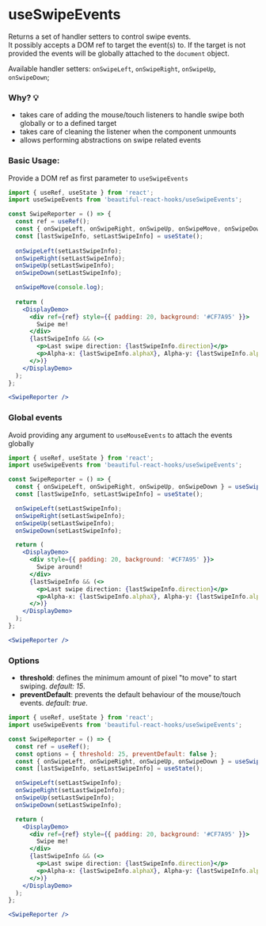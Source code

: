 # useSwipeEvents

Returns a set of handler setters to control swipe events.<br/>
It possibly accepts a DOM ref to target the event(s) to. If the target is not provided the events will be globally attached to
the `document` object.

Available handler setters: `onSwipeLeft`, `onSwipeRight`, `onSwipeUp`, `onSwipeDown`;

### Why? 💡

- takes care of adding the mouse/touch listeners to handle swipe both globally or to a defined target
- takes care of cleaning the listener when the component unmounts
- allows performing abstractions on swipe related events

### Basic Usage:

Provide a DOM ref as first parameter to `useSwipeEvents`

```jsx harmony
import { useRef, useState } from 'react';
import useSwipeEvents from 'beautiful-react-hooks/useSwipeEvents';

const SwipeReporter = () => {
  const ref = useRef();
  const { onSwipeLeft, onSwipeRight, onSwipeUp, onSwipeMove, onSwipeDown } = useSwipeEvents(ref);
  const [lastSwipeInfo, setLastSwipeInfo] = useState();
  
  onSwipeLeft(setLastSwipeInfo);
  onSwipeRight(setLastSwipeInfo);
  onSwipeUp(setLastSwipeInfo);
  onSwipeDown(setLastSwipeInfo);

  onSwipeMove(console.log);
  
  return (
    <DisplayDemo>
      <div ref={ref} style={{ padding: 20, background: '#CF7A95' }}>
        Swipe me!
      </div>
      {lastSwipeInfo && (<>
        <p>Last swipe direction: {lastSwipeInfo.direction}</p>
        <p>Alpha-x: {lastSwipeInfo.alphaX}, Alpha-y: {lastSwipeInfo.alphaY} </p>
      </>)}
    </DisplayDemo>
  );
};

<SwipeReporter />
```

### Global events

Avoid providing any argument to `useMouseEvents` to attach the events globally

```jsx harmony
import { useRef, useState } from 'react';
import useSwipeEvents from 'beautiful-react-hooks/useSwipeEvents';

const SwipeReporter = () => {
  const { onSwipeLeft, onSwipeRight, onSwipeUp, onSwipeDown } = useSwipeEvents();
  const [lastSwipeInfo, setLastSwipeInfo] = useState();

  onSwipeLeft(setLastSwipeInfo);
  onSwipeRight(setLastSwipeInfo);
  onSwipeUp(setLastSwipeInfo);
  onSwipeDown(setLastSwipeInfo);

  return (
    <DisplayDemo>
      <div style={{ padding: 20, background: '#CF7A95' }}>
        Swipe around!
      </div>
      {lastSwipeInfo && (<>
        <p>Last swipe direction: {lastSwipeInfo.direction}</p>
        <p>Alpha-x: {lastSwipeInfo.alphaX}, Alpha-y: {lastSwipeInfo.alphaY} </p>
      </>)}
    </DisplayDemo>
  );
};

<SwipeReporter />
```


### Options

* **threshold**: defines the minimum amount of pixel "to move" to start swiping. _default: 15_.
* **preventDefault**: prevents the default behaviour of the mouse/touch events. _default: true_.

```jsx harmony
import { useRef, useState } from 'react';
import useSwipeEvents from 'beautiful-react-hooks/useSwipeEvents';

const SwipeReporter = () => {
  const ref = useRef();
  const options = { threshold: 25, preventDefault: false };
  const { onSwipeLeft, onSwipeRight, onSwipeUp, onSwipeDown } = useSwipeEvents(ref, options);
  const [lastSwipeInfo, setLastSwipeInfo] = useState();

  onSwipeLeft(setLastSwipeInfo);
  onSwipeRight(setLastSwipeInfo);
  onSwipeUp(setLastSwipeInfo);
  onSwipeDown(setLastSwipeInfo);

  return (
    <DisplayDemo>
      <div ref={ref} style={{ padding: 20, background: '#CF7A95' }}>
        Swipe me!
      </div>
      {lastSwipeInfo && (<>
        <p>Last swipe direction: {lastSwipeInfo.direction}</p>
        <p>Alpha-x: {lastSwipeInfo.alphaX}, Alpha-y: {lastSwipeInfo.alphaY} </p>
      </>)}
    </DisplayDemo>
  );
};

<SwipeReporter />
```
